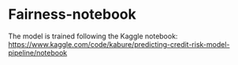 # Fairness-notebook

The model is trained following the Kaggle notebook: https://www.kaggle.com/code/kabure/predicting-credit-risk-model-pipeline/notebook

